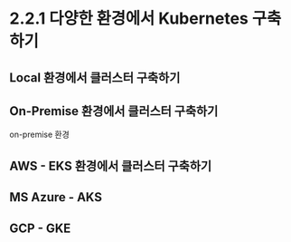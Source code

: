 # 2.2.1 다양한 환경에서 Kubernetes 구축하기

## Local 환경에서 클러스터 구축하기

## On-Premise 환경에서 클러스터 구축하기

on-premise 환경&#x20;

## AWS - EKS 환경에서 클러스터 구축하기

## MS Azure - AKS

## GCP - GKE


